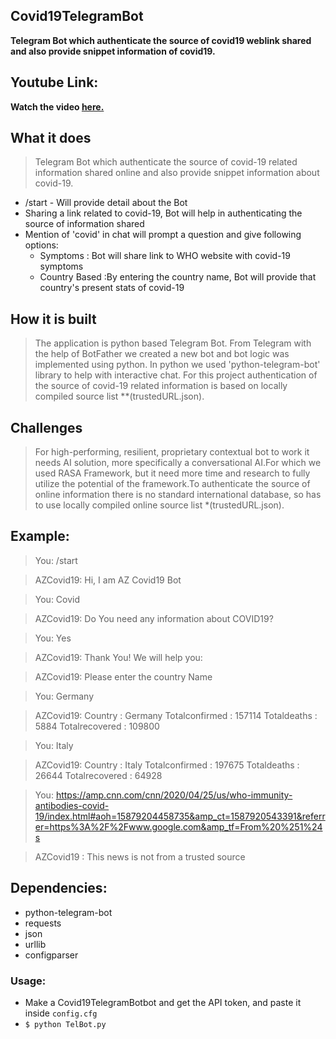 ## Covid19TelegramBot
**Telegram Bot which authenticate the source of covid19 weblink shared and also provide snippet information of covid19.**

## Youtube Link:
**Watch the video [here.](https://youtu.be/U22ZBdDrolg)**
  
## What it does
> Telegram Bot which authenticate the source of covid-19 related information shared online and also provide snippet information about covid-19.

 * /start - Will provide detail about the Bot
 * Sharing a link related to covid-19, Bot will help in authenticating the source of information shared
 * Mention of 'covid' in chat will prompt a question and give following options:
     * Symptoms : Bot will share link to WHO website with  covid-19 symptoms
     * Country Based :By entering the country name, Bot will provide  that country's present stats of covid-19 

## How it is built
> The application is python based Telegram Bot. From Telegram with the help of BotFather we created a new bot and bot logic was implemented using python. In python we used 'python-telegram-bot' library to help with interactive chat.
For this project authentication of the source of covid-19 related information is based on locally compiled source list **(trustedURL.json).

## Challenges
> For high-performing, resilient, proprietary contextual bot to work it needs AI solution, more specifically a conversational AI.For which we used RASA Framework, but it need more time and research to fully utilize the potential of the framework.To authenticate the source of online information there is no standard international database, so has to use locally compiled online source list *(trustedURL.json).
 
## Example:
> You: /start

> AZCovid19: Hi, I am AZ Covid19 Bot

> You: Covid

> AZCovid19: Do You need any information about COVID19?

> You: Yes

> AZCovid19: Thank You! We will help you:

> AZCovid19: Please enter the country Name

> You: Germany

> AZCovid19: Country : Germany 
             Totalconfirmed : 157114 
             Totaldeaths : 5884 
             Totalrecovered : 109800

> You: Italy

> AZCovid19: Country : Italy 
             Totalconfirmed : 197675 
             Totaldeaths : 26644 
             Totalrecovered : 64928

> You: https://amp.cnn.com/cnn/2020/04/25/us/who-immunity-antibodies-covid-19/index.html#aoh=15879204458735&amp_ct=1587920543391&referrer=https%3A%2F%2Fwww.google.com&amp_tf=From%20%251%24s

> AZCovid19 : This news is not from a trusted source

## Dependencies:
  * python-telegram-bot
  * requests
  * json
  * urllib
  * configparser
  
### Usage:
 * Make a Covid19TelegramBotbot and get the API token, and paste it inside `config.cfg`
 * ```$ python TelBot.py```
